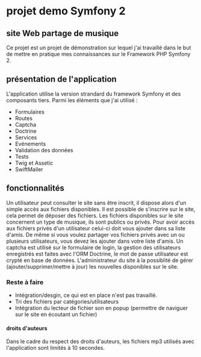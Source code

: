 # projet demo Symfony 2

## site Web partage de musique
Ce projet est un projet de démonstration sur lequel j'ai travaillé dans le but de  mettre en pratique mes connaissances sur le Framework PHP Symfony 2.

## présentation de l'application
L'application utilise la version strandard du framework Symfony et des composants tiers.
Parmi les éléments que j'ai utilisé :
* Formulaires
* Routes
* Captcha
* Doctrine
* Services
* Evénements
* Validation des données
* Tests
* Twig et Assetic
* SwiftMailer

## fonctionnalités
Un utilisateur peut consulter le site sans être inscrit, il dispose alors d'un simple accès aux fichiers disponibles.
Il est possible de s'inscrire sur le site, cela permet de déposer des fichiers. Les fichiers disponibles sur le site concernent un type de musique, ils sont publics ou privés. Pour avoir accès aux fichiers privés d'un utilisateur celui-ci doit vous ajouter dans sa liste d'amis. De même si vous voulez partager vos fichiers privés avec un ou plusieurs utilisateurs, vous devez les ajouter dans votre liste d'amis.
Un captcha est utilisé sur le formulaire de login, la gestion des utilisateurs enregistrés est faites avec l'ORM Doctrine, le mot de passe utilisateur est crypté en base de données.
L'administrateur du site à la possiblité de gérer (ajouter/supprimer/mettre à jour) les nouvelles disponibles sur le site.

### Reste à faire
- Intégration/desgin, ce qui est en place n'est pas travaillé.
- Tri des fichiers par catégories/utilisateurs
- Intégration du lecteur de fichier son en popup (permettre de naviguer sur le site en écoutant un fichier)

#### droits d'auteurs
Dans le cadre du respect des droits d'auteurs, les fichiers mp3 utilisés avec l'application sont limités à 10 secondes.


